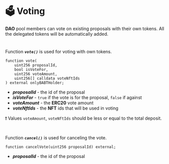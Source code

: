 # 🗳 Voting

**DAO** pool members can vote on existing proposals with their own tokens. All the delegated tokens will be automatically added.

#

Function ***`vote()`*** is used for voting with own tokens.

```solidity
function vote(
    uint256 proposalId,
    bool isVoteFor,
    uint256 voteAmount,
    uint256[] calldata voteNftIds
) external onlyBABTHolder;
```

- ***proposalId*** - the id of the proposal
- ***isVoteFor*** - `true` if the vote is for the proposal, `false` if against
- ***voteAmount*** - the **ERC20** vote amount
- ***voteNftIds*** - the **NFT** ids that will be used in voting

❗ Values `voteAmount`, `voteNftIds` should be less or equal to the total deposit.

#

Function ***`cancel()`*** is used for canceling the vote.

```solidity
function cancelVote(uint256 proposalId) external;
```

- ***proposalId*** - the id of the proposal
